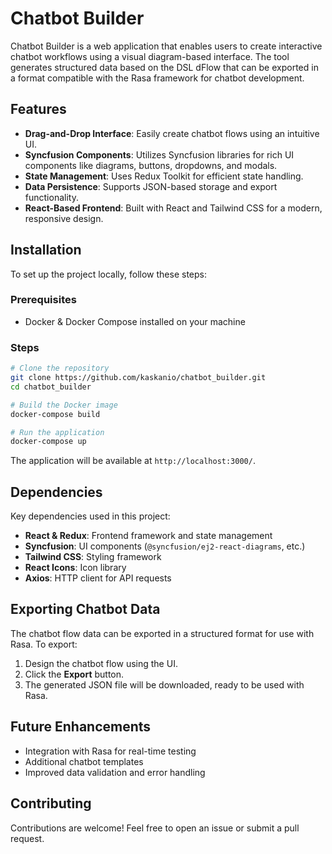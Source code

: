 # Chatbot Builder

Chatbot Builder is a web application that enables users to create interactive chatbot workflows using a visual diagram-based interface. The tool generates structured data based on the DSL dFlow that can be exported in a format compatible with the Rasa framework for chatbot development.

## Features

- **Drag-and-Drop Interface**: Easily create chatbot flows using an intuitive UI.
- **Syncfusion Components**: Utilizes Syncfusion libraries for rich UI components like diagrams, buttons, dropdowns, and modals.
- **State Management**: Uses Redux Toolkit for efficient state handling.
- **Data Persistence**: Supports JSON-based storage and export functionality.
- **React-Based Frontend**: Built with React and Tailwind CSS for a modern, responsive design.

## Installation

To set up the project locally, follow these steps:

### Prerequisites

- Docker & Docker Compose installed on your machine

### Steps

```bash
# Clone the repository
git clone https://github.com/kaskanio/chatbot_builder.git
cd chatbot_builder

# Build the Docker image
docker-compose build

# Run the application
docker-compose up
```

The application will be available at `http://localhost:3000/`.

## Dependencies

Key dependencies used in this project:

- **React & Redux**: Frontend framework and state management
- **Syncfusion**: UI components (`@syncfusion/ej2-react-diagrams`, etc.)
- **Tailwind CSS**: Styling framework
- **React Icons**: Icon library
- **Axios**: HTTP client for API requests

## Exporting Chatbot Data

The chatbot flow data can be exported in a structured format for use with Rasa. To export:

1. Design the chatbot flow using the UI.
2. Click the **Export** button.
3. The generated JSON file will be downloaded, ready to be used with Rasa.

## Future Enhancements

- Integration with Rasa for real-time testing
- Additional chatbot templates
- Improved data validation and error handling

## Contributing

Contributions are welcome! Feel free to open an issue or submit a pull request.
